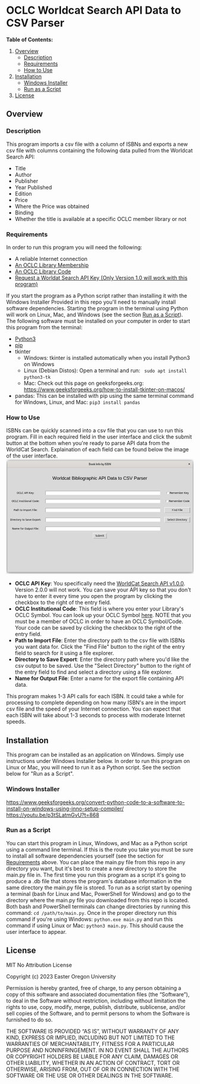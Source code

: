 # OCLC Worldcat Search API Data to CSV Parser

**Table of Contents:**

1. [Overview](#overview)
	- [Description](#description)
	- [Requirements](#requirements)
	- [How to Use](#how-to-use)
1. [Installation](#installation)
	 - [Windows Installer](#windows-installer)
	 - [Run as a Script](#run-as-a-script)
1. [License](#licence)

## **Overview**

### Description
This program imports a csv file with a column of ISBNs and exports a new csv file with columns containing the following data pulled from the Worldcat Search API:
- Title
- Author
- Publisher
- Year Published
- Edition
- Price
- Where the Price was obtained
- Binding
- Whether the title is available at a specific OCLC member library or not 


### Requirements
In order to run this program you will need the following:
- A reliable Internet connection
- [An OCLC Library Membership](https://www.oclc.org/en/membership/member-resources.html)
- [An OCLC Library Code](https://www.oclc.org/en/contacts/libraries.html)
- [Request a Worldat Search API Key (Only Version 1.0 will work with this program)](https://www.oclc.org/developer/api/oclc-apis/worldcat-search-api.en.html)

If you start the program as a Python script rather than installing it with the Windows Installer Provided in this repo you'll need to manually install software dependencies.  Starting the program in the terminal using Python will work on Linux, Mac, and Windows (see the section [Run as a Script](#run-as-a-script)).  The following software must be installed on your computer in order to start this program from the terminal:
- [Python3](https://www.python.org/downloads/)
- [pip](https://www.geeksforgeeks.org/download-and-install-pip-latest-version/)
- tkinter
	- Windows: tkinter is installed automatically when you install Python3 on Windows
	- Linux (Debian Distos): Open a terminal and run: ``` sudo apt install python3-tk```
	- Mac: Check out this page on geeksforgeeks.org: https://www.geeksforgeeks.org/how-to-install-tkinter-on-macos/
- pandas: This can be installed with pip using the same terminal command for Windows, Linux, and Mac: ```pip3 install pandas```
	

### How to Use
ISBNs can be quickly scanned into a csv file that you can use to run this program.  Fill in each required field in the user interface and click the submit button at the bottom when you're ready to parse API data from the WorldCat Search.  Explaination of each field can be found below the image of the user interface.
![Image of User Interface](./gui.png)
- **OCLC API Key**: You specifically need the [WorldCat Search API v1.0.0](https://www.oclc.org/developer/api/oclc-apis/worldcat-search-api.en.html).  Version 2.0.0 will not work.  You can save your API key so that you don't have to enter it every time you open the program by clicking the checkbox to the right of the entry field.  
- **OCLC Institutional Code**: This field is where you enter your Library's OCLC Symbol.  You can look up your OCLC Symbol [here](https://www.oclc.org/en/contacts/libraries.html).  NOTE that you must be a member of OCLC in order to have an OCLC Symbol/Code.  Your code can be saved by clicking the checkbox to the right of the entry field.
- **Path to Import File**: Enter the directory path to the csv file with ISBNs you want data for. Click the "Find File" button to the right of the entry field to search for it using a file explorer.
- **Directory to Save Export**: Enter the directory path where you'd like the csv output to be saved.  Use the "Select Directory" button to the right of the entry field to find and select a directory using a file explorer.
- **Name for Output File**: Enter a name for the export file containing API data.  

This program makes 1-3 API calls for each ISBN.  It could take a while for processing to complete depending on how many ISBN's are in the import csv file and the speed of your Internet connection.  You can expect that each ISBN will take about 1-3 seconds to process with moderate Internet speeds.  

## **Installation**
This program can be installed as an application on Windows.  Simply use instructions under Windows Installer below.  In order to run this program on Linux or Mac, you will need to run it as a Python script.  See the section below for "Run as a Script".

### Windows Installer
https://www.geeksforgeeks.org/convert-python-code-to-a-software-to-install-on-windows-using-inno-setup-compiler/
https://youtu.be/p3tSLatmGvU?t=868

### Run as a Script
You can start this program in Linux, Windows, and Mac as a Python script using a command line terminal.  If this is the route you take you must be sure to install all software dependencies yourself (see the section for [Requirements](#requirements) above.  You can place the main.py file from this repo in any directory you want, but it's best to create a new directory to store the main.py file in.  The first time you run this program as a script it's going to produce a .db file that stores the program's database information in the same directory the main.py file is stored.  To run as a script start by opening a terminal (bash for Linux and Mac, PowerShell for Windows) and go to the directory where the main.py file you downloaded from this repo is located.  Both bash and PowerShell terminals can change directories by running this command: ```cd /path/to/main.py```.  Once in the proper directory run this command if you're using Windows: ```python.exe main.py``` and run this command if using Linux or Mac: ```python3 main.py```.  This should cause the user interface to appear.


## **License**
MIT No Attribution License

Copyright (c) 2023 Easter Oregon University

Permission is hereby granted, free of charge, to any person obtaining a copy of this software and associated documentation files (the “Software”), to deal in the Software without restriction, including without limitation the rights to use, copy, modify, merge, publish, distribute, sublicense, and/or sell copies of the Software, and to permit persons to whom the Software is furnished to do so.

THE SOFTWARE IS PROVIDED “AS IS”, WITHOUT WARRANTY OF ANY KIND, EXPRESS OR IMPLIED, INCLUDING BUT NOT LIMITED TO THE WARRANTIES OF MERCHANTABILITY, FITNESS FOR A PARTICULAR PURPOSE AND NONINFRINGEMENT. IN NO EVENT SHALL THE AUTHORS OR COPYRIGHT HOLDERS BE LIABLE FOR ANY CLAIM, DAMAGES OR OTHER LIABILITY, WHETHER IN AN ACTION OF CONTRACT, TORT OR OTHERWISE, ARISING FROM, OUT OF OR IN CONNECTION WITH THE SOFTWARE OR THE USE OR OTHER DEALINGS IN THE SOFTWARE.